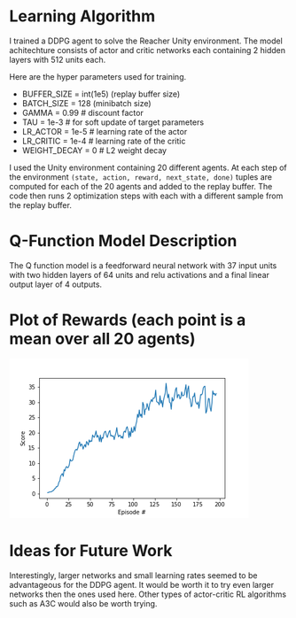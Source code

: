 # Learning Algorithm

I trained a DDPG agent to solve the Reacher Unity environment. The model achitechture consists of actor and critic networks each 
containing 2 hidden layers with 512 units each.

Here are the hyper parameters used for training.

* BUFFER_SIZE = int(1e5)  (replay buffer size)
* BATCH_SIZE = 128        (minibatch size)
* GAMMA = 0.99            # discount factor
* TAU = 1e-3              # for soft update of target parameters
* LR_ACTOR = 1e-5         # learning rate of the actor 
* LR_CRITIC = 1e-4        # learning rate of the critic
* WEIGHT_DECAY = 0        # L2 weight decay

I used the Unity environment containing 20 different agents. At each step of the environment `(state, action, reward, next_state, done)` tuples are computed for each of the 20 agents and added to the replay buffer. The code then runs 2 optimization steps with each with a different sample from the replay buffer.

# Q-Function Model Description
The Q function model is a feedforward neural network with 37 input units with two hidden layers of 64 units and relu activations and a final linear output layer of 4 outputs.

# Plot of Rewards (each point is a mean over all 20 agents)
![](scores.png)

# Ideas for Future Work
Interestingly, larger networks and small learning rates seemed to be advantageous for the DDPG agent. It would be worth it to try even larger networks then the ones used here. Other types of actor-critic RL algorithms such as A3C would also be worth trying.